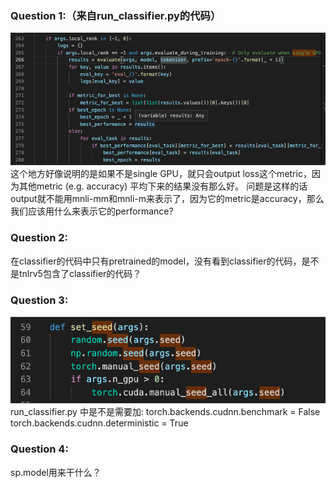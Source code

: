### Question 1:（来自run_classifier.py的代码）
![image](https://raw.githubusercontent.com/Jerryson520/TNLR/main/Questions/run_classifier_part.png)
这个地方好像说明的是如果不是single GPU，就只会output loss这个metric，因为其他metric (e.g. accuracy) 平均下来的结果没有那么好。
问题是这样的话output就不能用mnli-mm和mnli-m来表示了，因为它的metric是accuracy，那么我们应该用什么来表示它的performance?

### Question 2:
在classifier的代码中只有pretrained的model，没有看到classifier的代码，是不是tnlrv5包含了classifier的代码？

### Question 3:
![image](https://raw.githubusercontent.com/Jerryson520/TNLR/main/Questions/set_seed.png)
run_classifier.py 中是不是需要加:
torch.backends.cudnn.benchmark = False
torch.backends.cudnn.deterministic = True


### Question 4:
sp.model用来干什么？